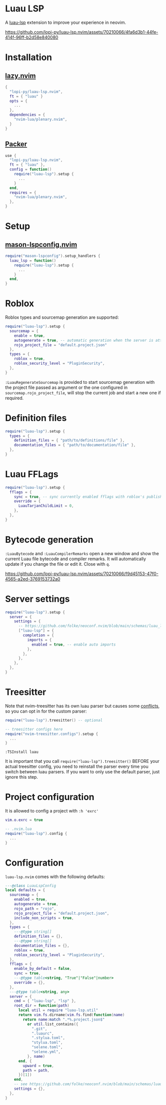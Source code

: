 # Luau LSP

A [luau-lsp](https://github.com/JohnnyMorganz/luau-lsp/) extension to improve your experience in neovim.

https://github.com/lopi-py/luau-lsp.nvim/assets/70210066/4fa6d3b1-44fe-414f-96ff-b2d58e840080

# Installation

## [lazy.nvim](https://github.com/folke/lazy.nvim)

```lua
{
  "lopi-py/luau-lsp.nvim",
  ft = { "luau" }
  opts = {
    ...
  },
  dependencies = {
    "nvim-lua/plenary.nvim",
  }
}
```

## [Packer](https://github.com/wbthomason/packer.nvim)

```lua
use {
  "lopi-py/luau-lsp.nvim",
  ft = { "luau" },
  config = function()
    require("luau-lsp").setup {
      ...
    }
  end,
  requires = {
    "nvim-lua/plenary.nvim",
  },
}
```

# Setup

## [mason-lspconfig.nvim](https://github.com/williamboman/mason-lspconfig.nvim)

```lua
require("mason-lspconfig").setup_handlers {
  luau_lsp = function()
    require("luau-lsp").setup {
      ...
    }
  end,
}
```

# Roblox

Roblox types and sourcemap generation are supported:

```lua
require("luau-lsp").setup {
  sourcemap = {
    enable = true,
    autogenerate = true, -- automatic generation when the server is attached
    rojo_project_file = "default.project.json"
  },
  types = {
    roblox = true,
    roblox_security_level = "PluginSecurity",
  },
}
```

`:LuauRegenerateSourcemap` is provided to start sourcemap generation with the project file passed as argument or the one configured in `sourcemap.rojo_project_file`, will stop the current job and start a new one if required.

# Definition files

```lua
require("luau-lsp").setup {
  types = {
    definition_files = { "path/to/definitions/file" },
    documentation_files = { "path/to/documentation/file" },
  },
}
```

# Luau FFLags

```lua
require("luau-lsp").setup {
  fflags = {
    sync = true, -- sync currently enabled fflags with roblox's published fflags
    override = {
      LuauTarjanChildLimit = 0,
    },
  },
}
```

# Bytecode generation

`:LuauBytecode` and `:LuauCompilerRemarks` open a new window and show the current Luau file bytecode and compiler remarks. It will automatically update if you change the file or edit it. Close with `q`.

https://github.com/lopi-py/luau-lsp.nvim/assets/70210066/f9d45153-47f0-4565-a2ed-3769153732a0

# Server settings

```lua
require("luau-lsp").setup {
  server = {
    settings = {
      -- https://github.com/folke/neoconf.nvim/blob/main/schemas/luau_lsp.json
      ["luau-lsp"] = {
        completion = {
          imports = {
            enabled = true, -- enable auto imports
          },
        },
      },
    },
  },
}
```

# Treesitter

Note that nvim-treesitter has its own luau parser but causes some [conflicts](https://github.com/polychromatist/tree-sitter-luau#note-on-the-neovim-case), so you can opt in for the custom parser:

```lua
require("luau-lsp").treesitter() -- optional

-- treesitter configs here
require("nvim-treesitter.configs").setup {
  ...
}
```

`:TSInstall luau`

It is important that you call `require("luau-lsp").treesitter()` BEFORE your actual treesitter config, you need to reinstall the parser every time you switch between luau parsers.
If you want to only use the default parser, just ignore this step.

# Project configuration

It is allowed to config a project with `:h 'exrc'`

```lua
vim.o.exrc = true
```

```lua
-- .nvim.lua
require("luau-lsp").config {
  ...
}
```

# Configuration

`luau-lsp.nvim` comes with the following defaults:

```lua
---@class LuauLspConfig
local defaults = {
  sourcemap = {
    enabled = true,
    autogenerate = true,
    rojo_path = "rojo",
    rojo_project_file = "default.project.json",
    include_non_scripts = true,
  },
  types = {
    ---@type string[]
    definition_files = {},
    ---@type string[]
    documentation_files = {},
    roblox = true,
    roblox_security_level = "PluginSecurity",
  },
  fflags = {
    enable_by_default = false,
    sync = true,
    ---@type table<string, "True"|"False"|number>
    override = {},
  },
  ---@type table<string, any>
  server = {
    cmd = { "luau-lsp", "lsp" },
    root_dir = function(path)
      local util = require "luau-lsp.util"
      return vim.fs.dirname(vim.fs.find(function(name)
        return name:match ".*%.project.json$"
          or util.list_contains({
            ".git",
            ".luaurc",
            ".stylua.toml",
            "stylua.toml",
            "selene.toml",
            "selene.yml",
          }, name)
      end, {
        upward = true,
        path = path,
      })[1])
    end,
    -- see https://github.com/folke/neoconf.nvim/blob/main/schemas/luau_lsp.json
    settings = {},
  },
}
```
